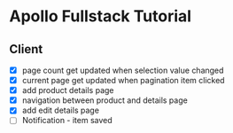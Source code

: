 # Apollo Fullstack Tutorial

## Client

* [x] page count get updated when selection value changed
* [x] current page get updated when pagination item clicked
* [x] add product details page
* [x] navigation between product and details page
* [x] add edit details page
* [ ] Notification - item saved

